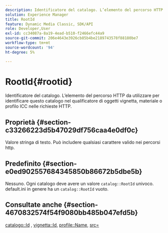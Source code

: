 ```yaml
---
description: Identificatore del catalogo. L’elemento del percorso HTTP da utilizzare per identificare questo catalogo nel qualificatore di oggetti vignetta, materiale o profilo ICC nelle richieste HTTP.
solution: Experience Manager
title: RootId
feature: Dynamic Media Classic, SDK/API
role: Developer,User
exl-id: cc34087a-8a19-4ead-b510-f2466efc44a9
source-git-commit: 206e4643e3926cb85b4be2189743578f88180be7
workflow-type: tm+mt
source-wordcount: '94'
ht-degree: 5%

---
```


# RootId{#rootid}

Identificatore del catalogo. L’elemento del percorso HTTP da utilizzare per identificare questo catalogo nel qualificatore di oggetti vignetta, materiale o profilo ICC nelle richieste HTTP.

## Proprietà {#section-c33266223d5b47029df756caa4e0df0c}

Valore stringa di testo. Può includere qualsiasi carattere valido nei percorsi http.

## Predefinito {#section-e0ed902557684345850b86672b5dbe5b}

Nessuno. Ogni catalogo deve avere un valore `catalog::RootId` univoco. default.ini in genere ha un `catalog::RootId` vuoto.

## Consultate anche {#section-4670832574f54f9080bb485b047efd5b}

[catalogo::Id](../../../../../ir-api/material-cat/image-rendering-api-ref/c-ir-material-catalog/c-ir-material-data-reference/r-ir-id.md#reference-cba2a53a952e403fb57a4e8569f9cf85) ,  [vignetta::Id](../../../../../ir-api/material-cat/image-rendering-api-ref/c-ir-material-catalog/c-ir-vignette-map-reference/r-ir-id-vignette.md#reference-2a7ba758924b4757b3234942304db7fd),  [profile::Name](../../../../../ir-api/material-cat/image-rendering-api-ref/c-ir-material-catalog/c-ir-macro-definition-reference/r-ir-name.md#reference-63b663d2052545ffab030a23e7060b1e),  [src=](../../../../../ir-api/http-protocol/image-rendering-api-ref/c-ir-http-protocol-ref/c-ir-http-protocol-command-reference/r-ir-src.md#reference-62c98abad22149d68d405ed6aaff8272)
